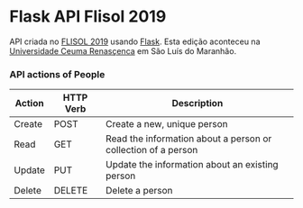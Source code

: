 Flask API Flisol 2019
=====================

API criada no [FLISOL 2019](https://flisol.info/FLISOL2019/Brasil/SaoLuis) usando [Flask](http://flask.pocoo.org/). Esta edição aconteceu na [Universidade Ceuma Renasçenca](https://www.extranet.ceuma.br/novoportal/) em São Luís do Maranhão.

### API actions of People

|Action	 |HTTP Verb |Description
|--------|----------|-----------------------------------------------------------
|Create  |POST	    |Create a new, unique person
|Read    |GET       |Read the information about a person or collection of a person
|Update  |PUT       |Update the information about an existing person
|Delete  |DELETE    |Delete a person
